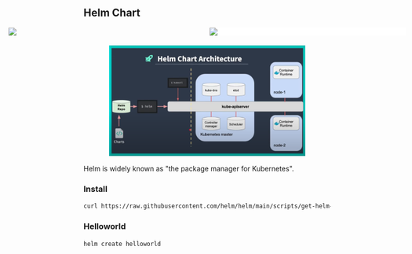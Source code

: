 ## Helm Chart

<div style="display: flex; flex-direction: column; align-items: center; gap: 20px;">

<div style="display: flex; gap: 10px;">

<img src="https://ctf-cci-com.imgix.net/4mpa9wPxoZ8GeAFCpoaryl/9b70f6c2bcd6a93f4692ed3806c4e30e/2023-03-16-image2.png?ixlib=rb-3.2.1&w=2000&auto=format&fit=max&q=60&ch=DPR%2CWidth%2CViewport-Width%2CSave-Data" width=400>

<img src="https://assets.cloudacademy.com/bakery/media/uploads/entity/blobid1-ed9f8e01-0402-4fcd-887f-25b8f50888f2.png" width=400 style="background: white;">

</div>

<div>
<img src="../static/helm-arch.png" width=400 style="background: white;">
</div>

</div>


Helm is widely known as "the package manager for Kubernetes". 

### Install 

```bash
curl https://raw.githubusercontent.com/helm/helm/main/scripts/get-helm-3 | bash
```

### Helloworld

```bash
helm create helloworld
```